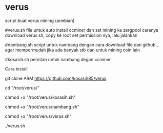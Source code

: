 # verus
script buat verus mining (armbian)

#verus.sh
file untuk auto install ccminer dan set mining ke zergpool
caranya download verus.sh, copy ke root
set permission nya, lalu jalankan

#nambang.sh
script untuk nambang dengan cara download file dari github , agar mempermudah jika ada banyak stb dan untuk mining coin lain

#kosasih.sh
perintah untuk nambang degan ccminer

Cara install

git clone ARM https://github.com/kosasih85/verus

cd "/root/verus/"

chmod +x "/root/verus/kosasih.sh" 

chmod +x "/root/verus/nambang.sh" 

chmod +x "/root/verus/verus.sh" 

./verus.sh 
